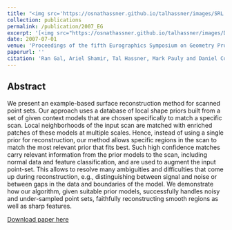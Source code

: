 ```yaml
---
title: "<img src='https://osnathassner.github.io/talhassner/images/SRL - Icon.jpg' width='80'> Surface Reconstruction using Local Shape Priors"
collection: publications
permalink: /publication/2007_EG
excerpt: '[<img src="https://osnathassner.github.io/talhassner/images/Download icon.jpg" height="40" width="40"> Download paper](https://osnathassner.github.io/talhassner/files/2007_SRL.pdf) '
date: 2007-07-01
venue: 'Proceedings of the fifth Eurographics Symposium on Geometry Processing (SGP), Barcelona'
paperurl: ''
citation: 'Ran Gal, Ariel Shamir, Tal Hassner, Mark Pauly and Daniel Cohen-Or. (2007). &quot;Surface Reconstruction using Local Shape Priors.&quot; <i>Proceedings of the fifth Eurographics Symposium on Geometry Processing (SGP), Barcelona </i>.'
---
```


Abstract
------
We present an example-based surface reconstruction method for scanned point sets. Our approach uses a database of local shape priors built from a set of given context models that are chosen specifically to match a specific scan. Local neighborhoods of the input scan are matched with enriched patches of these models at multiple scales. Hence, instead of using a single prior for reconstruction, our method allows specific regions in the scan to match the most relevant prior that fits best. Such high confidence matches carry relevant information from the prior models to the scan, including normal data and feature classification, and are used to augment the input point-set. This allows to resolve many ambiguities and difficulties that come up during reconstruction, e.g., distinguishing between signal and noise or between gaps in the data and boundaries of the model. We demonstrate how our algorithm, given suitable prior models, successfully handles noisy and under-sampled point sets, faithfully reconstructing smooth regions as well as sharp features.


[Download paper here](http://osnathassner.github.io/talhassner/files/2007_SRL.pdf)
